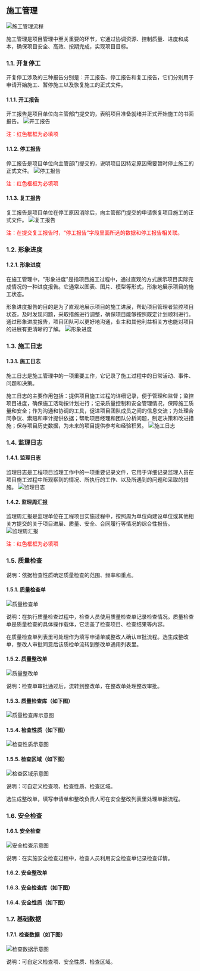 ## 施工管理
![施工管理流程](./imgs/sggllc.png)

施工管理是项目管理中至关重要的环节，它通过协调资源、控制质量、进度和成本，确保项目安全、高效、按期完成，实现项目目标。

### 1.1. 开复停工

开复停工涉及的三种报告分别是：开工报告、停工报告和复工报告，它们分别用于申请开始施工、暂停施工以及恢复施工的正式文件。

#### 1.1.1. 开工报告

开工报告是项目单位向主管部门提交的，表明项目准备就绪并正式开始施工的书面报告。
![开工报告](./imgs/kgbg.png)

<font color="red">注：红色框框为必填项</font>

#### 1.1.2. 停工报告

停工报告是项目单位向主管部门提交的，说明项目因特定原因需要暂时停止施工的正式文件。
![停工报告](./imgs/tgbg.png)


<font color="red">注：红色框框为必填项</font>

#### 1.1.3. 复工报告

复工报告是项目单位在停工原因消除后，向主管部门提交的申请恢复项目施工的正式文件。
![复工报告](./imgs/fgbg.png)

<font color ="red">注：在提交复工报告时，“停工报告”字段里面所选的数据和停工报告相关联。</font>

### 1.2. 形象进度

#### 1.2.1. 形象进度

在施工管理中，"形象进度"是指项目施工过程中，通过直观的方式展示项目实际完成情况的一种进度报告。它通常以图表、图片、模型等形式，形象地展示项目的施工状态。

形象进度报告的目的是为了直观地展示项目的施工进展，帮助项目管理者监控项目状态，及时发现问题，采取措施进行调整，确保项目能够按照既定计划顺利进行。通过形象进度报告，项目团队可以更好地沟通，业主和其他利益相关方也能对项目的进展有更清晰的了解。
![形象进度](./imgs/xxjd.png)

### 1.3. 施工日志

#### 1.3.1. 施工日志

施工日志是施工管理中的一项重要工作，它记录了施工过程中的日常活动、事件、问题和决策。

施工日志的主要作用包括：提供项目施工过程的详细记录，便于管理和监督；监控项目进度，确保施工活动按计划进行；记录质量控制和安全管理情况，保障施工质量和安全；作为沟通和协调的工具，促进项目团队成员之间的信息交流；为处理合同争议、索赔和审计提供依据；帮助项目经理和团队分析问题，制定决策和改进措施；保存项目历史数据，为未来的项目提供参考和经验积累。
![施工日志](./imgs/sgrz.png)

### 1.4. 监理日志

#### 1.4.1. 监理日志

监理日志是工程项目监理工作中的一项重要记录文件，它用于详细记录监理人员在项目施工过程中所观察到的情况、所执行的工作、以及所遇到的问题和采取的措施。
![监理日志](./imgs/jlrz.png)

#### 1.4.2. 监理周汇报

监理周汇报是监理单位在工程项目实施过程中，按照周为单位向建设单位或其他相关方提交的关于项目进展、质量、安全、合同履行等情况的综合性报告。
![监理周汇报](./imgs/jlzhb.png)

<font color="red">注：红色框框为必填项</font>

### 1.5. 质量检查

说明：依据检查性质确定质量检查的范围、频率和重点。

#### 1.5.1. 质量检查单
![质量检查单](./imgs/zljcd.png)

说明：在执行质量检查过程中，检查人员使用质量检查单记录检查情况。质量检查单是质量检查的具体操作载体，它涵盖了检查项目、检查结果等内容。

在质量检查单列表里可处理作为填写申请单或整改人确认审批流程。选生成整改单，整改人审批同意后该质检单流转到整改单通用列表里。

#### 1.5.2. 质量整改单
![质量整改单](./imgs/zlzgd.png)

说明：检查单审批通过后，流转到整改单，在整改单处理整改审批。

#### 1.5.3. 质量检查库（如下图）

![质量检查库示意图](./imgs/zljck.png)

#### 1.5.4. 检查性质（如下图）

![检查性质示意图](./imgs/jcxz.png)
#### 1.5.5. 检查区域（如下图）

![检查区域示意图](./imgs/jcqy.png)

说明：可自定义检查项、检查性质、检查区域。

选生成整改单，填写申请单和整改负责人可在安全整改列表里处理单据流程。

### 1.6. 安全检查

#### 1.6.1. 安全检查
![安全检查示意图](./imgs/aqjc.png)

说明：在实施安全检查过程中，检查人员利用安全检查单记录检查详情。

#### 1.6.2. 安全整改单

#### 1.6.3. 安全检查库（如下图）

#### 1.6.4. 安全性质（如下图）

### 1.7. 基础数据

#### 1.7.1. 检查数据（如下图）

![检查数据示意图](./imgs/jcsj.png)

说明：可自定义检查项、安全性质、检查区域。
